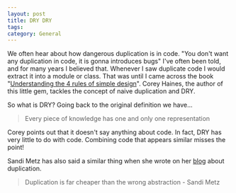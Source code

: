 ```yaml
---
layout: post
title: DRY DRY
tags: 
category: General
---
```


We often hear about how dangerous duplication is in code. "You don't want any duplication in code, it is gonna introduces bugs" I've often been told, and for many years I believed that. Whenever I saw duplicate code I would extract it into a module or class. That was until I came across the book "[Understanding the 4 rules of simple design](https://leanpub.com/4rulesofsimpledesign)". Corey Haines, the author of this little gem, tackles the concept of naive duplication and DRY.

So what is DRY? Going back to the original definition we have...

> Every piece of knowledge has one and only one representation

Corey points out that it doesn't say anything about code. In fact, DRY has very little to do with code. Combining code that appears similar misses the point!

Sandi Metz has also said a similar thing when she wrote on her [blog](https://www.sandimetz.com/blog/2016/1/20/the-wrong-abstraction) about duplication.

> Duplication is far cheaper than the wrong abstraction - Sandi Metz


